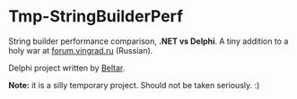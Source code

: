 Tmp-StringBuilderPerf
=====================

String builder performance comparison, **.NET vs Delphi**. A tiny addition to a holy war at [forum.vingrad.ru](http://forum.vingrad.ru/forum/topic-345645.html) (Russian).

Delphi project written by [Beltar](https://github.com/BeltarTheLion).

**Note:** it is a silly temporary project. Should not be taken seriously. :)
